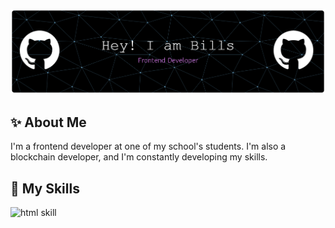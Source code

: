 ![header](/img/github-header-banner.png)




## ✨ **About Me**
I'm a frontend developer at one of my school's students. I'm also a blockchain developer, and I'm constantly developing my skills.

## 🚀 **My Skills**
![html skill](https://img.shields.io/badge/HTML5-E34F26?style=for-the-badge&logo=html5&logoColor=white)